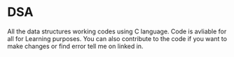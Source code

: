 # DSA
All the data structures working codes using C language.
Code is avliable for all for Learning purposes. 
You can also contribute to the code if you want to make changes or find error tell me on linked in.
